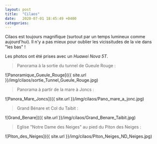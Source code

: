 ```yaml
---
layout: post
title:  "Cilaos"
date:   2020-07-01 18:45:49 +0400
categories: 
---
```



Cilaos est toujours magnifique (surtout par un temps lumineux comme aujourd'hui). Il n'y a pas mieux pour oublier les vicissitudes de la vie dans "les bas"  !

Les photos ont été prises avec un *Huawei Nova 5T*.

> Panorama à la sortie du tunnel de Gueule Rouge :

![Panoramique_Gueule_Rouge]({{ site.url }}/img/cilaos/sortie_Tunnel_Gueule_Rouge.jpg)

> Panorama à partir de la mare à Joncs :

![Panora_Mare_Joncs]({{ site.url }}/img/cilaos/Pano_mare_a_jonc.jpg)

> Grand Bénare et Col du Taibit :

![Grand_Benare]({{ site.url }}/img/cilaos/Grand_Benare_Taibit.jpg)

> Eglise "Notre Dame des Neiges" au pied du Piton des Neiges :

![Piton_des_Neiges]({{ site.url }}/img/cilaos/Piton_Neiges_ND_Neiges.jpg)
